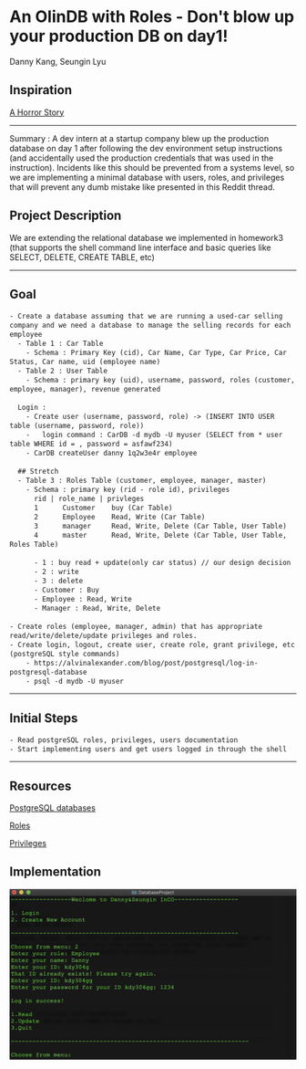 # An OlinDB with Roles - Don't blow up your production DB on day1!
Danny Kang, Seungin Lyu

## Inspiration

[A Horror Story](https://www.reddit.com/r/cscareerquestions/comments/6ez8ag/accidentally_destroyed_production_database_on/)
___

Summary : A dev intern at a startup company blew up the production database on day 1 after following the dev environment setup instructions (and accidentally used the production credentials that was used in the instruction).
Incidents like this should be prevented from a systems level, so we are implementing a minimal database with users, roles, and privileges that will prevent any dumb mistake like presented in this Reddit thread.

## Project Description

We are extending the relational database we implemented in homework3 (that supports the shell command line interface and basic queries like SELECT, DELETE, CREATE TABLE, etc)
___

## Goal
    - Create a database assuming that we are running a used-car selling company and we need a database to manage the selling records for each employee
      - Table 1 : Car Table
        - Schema : Primary Key (cid), Car Name, Car Type, Car Price, Car Status, Car name, uid (employee name)
      - Table 2 : User Table
        - Schema : primary key (uid), username, password, roles (customer, employee, manager), revenue generated 
      
      Login :
        - Create user (username, password, role) -> (INSERT INTO USER table (username, password, role))
        -   login command : CarDB -d mydb -U myuser (SELECT from * user table WHERE id = , password = asfawf234)
        - CarDB createUser danny 1q2w3e4r employee

      ## Stretch
      - Table 3 : Roles Table (customer, employee, manager, master)
        - Schema : primary key (rid - role id), privileges
          rid | role_name | privleges
          1      Customer    buy (Car Table)
          2      Employee    Read, Write (Car Table)
          3      manager     Read, Write, Delete (Car Table, User Table)
          4      master      Read, Write, Delete (Car Table, User Table, Roles Table)

          - 1 : buy read + update(only car status) // our design decision
          - 2 : write
          - 3 : delete
          - Customer : Buy
          - Employee : Read, Write
          - Manager : Read, Write, Delete
  
    - Create roles (employee, manager, admin) that has appropriate read/write/delete/update privileges and roles.
    - Create login, logout, create user, create role, grant privilege, etc (postgreSQL style commands)
        - https://alvinalexander.com/blog/post/postgresql/log-in-postgresql-database
        - psql -d mydb -U myuser
___

## Initial Steps
    - Read postgreSQL roles, privileges, users documentation
    - Start implementing users and get users logged in through the shell
___

## Resources
[PostgreSQL databases](https://www.a2hosting.com/kb/developer-corner/postgresql/managing-postgresql-databases-and-users-from-the-command-line?fbclid=IwAR2t0Hv692snhImbs0Ot7DKNpqOfL6akIFjdKH5skiCs2Lvch8qiyKVb6LY)

[Roles](https://www.postgresql.org/docs/9.3/user-manag.html?fbclid=IwAR0jK_Eyxgy3Z6d_naechy-3Tk-atcay_8CQNJSCTpLU7X9-Ddt10DzJj5s)

[Privileges](https://www.postgresql.org/docs/9.3/ddl-priv.html)

## Implementation

![Alt text](./DBimage.png?raw=true "Title")
